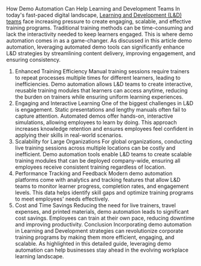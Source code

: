 
How Demo Automation Can Help Learning and Development Teams
In today's fast-paced digital landscape, <a href="https://blog.demodazzle.com/article/how-demo-automation-can-help-in-learning-and-development-teams">Learning and Development (L&D) teams</a> face increasing pressure to create engaging, scalable, and effective training programs. Traditional training methods can be time-consuming and lack the interactivity needed to keep learners engaged. This is where demo automation comes in as a game-changer. As discussed in this article demo automation, leveraging automated demo tools can significantly enhance L&D strategies by streamlining content delivery, improving engagement, and ensuring consistency.
1. Enhanced Training Efficiency
Manual training sessions require trainers to repeat processes multiple times for different learners, leading to inefficiencies. Demo automation allows L&D teams to create interactive, reusable training modules that learners can access anytime, reducing the burden on trainers while ensuring uniform learning experiences.
2. Engaging and Interactive Learning
One of the biggest challenges in L&D is engagement. Static presentations and lengthy manuals often fail to capture attention. Automated demos offer hands-on, interactive simulations, allowing employees to learn by doing. This approach increases knowledge retention and ensures employees feel confident in applying their skills in real-world scenarios.
3. Scalability for Large Organizations
For global organizations, conducting live training sessions across multiple locations can be costly and inefficient. Demo automation tools enable L&D teams to create scalable training modules that can be deployed company-wide, ensuring all employees receive consistent training regardless of location.
4. Performance Tracking and Feedback
Modern demo automation platforms come with analytics and tracking features that allow L&D teams to monitor learner progress, completion rates, and engagement levels. This data helps identify skill gaps and optimize training programs to meet employees' needs effectively.
5. Cost and Time Savings
Reducing the need for live trainers, travel expenses, and printed materials, demo automation leads to significant cost savings. Employees can train at their own pace, reducing downtime and improving productivity.
Conclusion
Incorporating demo automation in Learning and Development strategies can revolutionize corporate training programs by making them more efficient, engaging, and scalable. As highlighted in this detailed guide, leveraging demo automation can help businesses stay ahead in the evolving workplace learning landscape.
